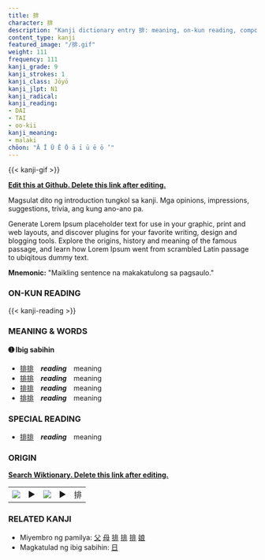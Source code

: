 ```yaml
---
title: 排
character: 排
description: "Kanji dictionary entry 排: meaning, on-kun reading, compounds, origin, related kanji"
content_type: kanji
featured_image: "/排.gif"
weight: 111
frequency: 111
kanji_grade: 9
kanji_strokes: 1
kanji_class: Jōyō
kanji_jlpt: N1
kanji_radical: 
kanji_reading: 
- DAI
- TAI
- oo-kii
kanji_meaning:
- malaki
chōon: "Ā Ī Ū Ē Ō ā ī ū ē ō ’"
---
```

[//]: # (Don't edit the line below. Kanji animated GIF code is automatically generated.)
{{< kanji-gif >}}

[//]: # (Edit below this line.)

**[Edit this at Github. Delete this link after editing.](https://github.com/tim0g/tim/tree/main/content/kanji/排/index.md)**

Magsulat dito ng introduction tungkol sa kanji. Mga opinions, impressions, suggestions, trivia, ang kung ano-ano pa.

Generate Lorem Ipsum placeholder text for use in your graphic, print and web layouts, and discover plugins for your favorite writing, design and blogging tools. Explore the origins, history and meaning of the famous passage, and learn how Lorem Ipsum went from scrambled Latin passage to ubiqitous dummy text.
 
**Mnemonic:** "Maikling sentence na makakatulong sa pagsaulo."

### ON-KUN READING

[//]: # (Don't edit the line below. ON-KUN READING code is automatically generated.)
{{< kanji-reading >}}

### MEANING & WORDS

#### ➊ **Ibig sabihin**
  - [排](../排)[排](../排)　***reading***　meaning
  - [排](../排)[排](../排)　***reading***　meaning
  - [排](../排)[排](../排)　***reading***　meaning
  - [排](../排)[排](../排)　***reading***　meaning

### SPECIAL READING
  - [排](../排)[排](../排)　***reading***　meaning

### ORIGIN

**[Search Wiktionary. Delete this link after editing.](https://wiktionary.org/wiki/排)**
<table class="kanji-table"><tr><td>
<img src="60px-排-bronze.svg.png">
</td><td>▶</td><td>
<img src="60px-排-oracle.svg.png">
</td><td>▶</td>
<td class="kanji-origin">排</td>
</tr></table>

### RELATED KANJI
- Miyembro ng pamilya: [父](../父) [母](../母) [排](../排) [排](../排) [排](../排) [娘](../娘)
- Magkatulad ng ibig sabihin: [日](../日)
